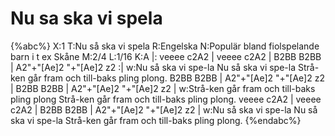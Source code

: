 # Nu sa ska vi spela

{%abc%}
X:1
T:Nu så ska vi spela
R:Engelska
N:Populär bland fiolspelande barn i t ex Skåne
M:2/4
L:1/16
K:A
|: veeee c2A2 | veeee c2A2 | B2BB B2BB | A2"+"[Ae]2 "+"[Ae]2 z2 :|
w:Nu så ska vi spe-la Nu så ska vi spe-la Strå-ken går fram och till-baks pling plong.
B2BB B2BB | A2"+"[Ae]2 "+"[Ae]2 z2 | B2BB B2BB | A2"+"[Ae]2 "+"[Ae]2 z2 |
w:Strå-ken går fram och till-baks pling plong Strå-ken går fram och till-baks pling plong.
veeee c2A2 | veeee c2A2 | B2BB B2BB | A2"+"[Ae]2 "+"[Ae]2 z2 |
w:Nu så ska vi spe-la Nu så ska vi spe-la Strå-ken går fram och till-baks pling plong.
{%endabc%}
